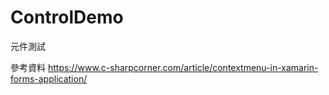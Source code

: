 # ControlDemo
元件測試

參考資料
https://www.c-sharpcorner.com/article/contextmenu-in-xamarin-forms-application/
